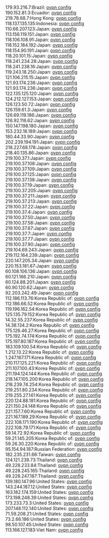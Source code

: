 179.93.216.7:Brazil: [ovpn config](vpn/179_93_216_7.ovpn)  
190.152.81.3:Ecuador: [ovpn config](vpn/190_152_81_3.ovpn)  
219.78.68.7:Hong Kong: [ovpn config](vpn/219_78_68_7.ovpn)  
118.137.135.135:Indonesia: [ovpn config](vpn/118_137_135_135.ovpn)  
110.66.207.123:Japan: [ovpn config](vpn/110_66_207_123.ovpn)  
113.156.119.151:Japan: [ovpn config](vpn/113_156_119_151.ovpn)  
118.106.108.91:Japan: [ovpn config](vpn/118_106_108_91.ovpn)  
118.152.184.192:Japan: [ovpn config](vpn/118_152_184_192.ovpn)  
118.154.90.191:Japan: [ovpn config](vpn/118_154_90_191.ovpn)  
118.20.101.15:Japan: [ovpn config](vpn/118_20_101_15.ovpn)  
118.241.234.28:Japan: [ovpn config](vpn/118_241_234_28.ovpn)  
118.241.238.16:Japan: [ovpn config](vpn/118_241_238_16.ovpn)  
119.243.18.250:Japan: [ovpn config](vpn/119_243_18_250.ovpn)  
121.106.215.15:Japan: [ovpn config](vpn/121_106_215_15.ovpn)  
121.93.174.236:Japan: [ovpn config](vpn/121_93_174_236.ovpn)  
121.93.174.236:Japan: [ovpn config](vpn/121_93_174_236.ovpn)  
122.135.125.120:Japan: [ovpn config](vpn/122_135_125_120.ovpn)  
124.212.127.153:Japan: [ovpn config](vpn/124_212_127_153.ovpn)  
126.123.50.72:Japan: [ovpn config](vpn/126_123_50_72.ovpn)  
126.159.61.3:Japan: [ovpn config](vpn/126_159_61_3.ovpn)  
126.69.119.186:Japan: [ovpn config](vpn/126_69_119_186.ovpn)  
126.92.116.62:Japan: [ovpn config](vpn/126_92_116_62.ovpn)  
150.147.198.180:Japan: [ovpn config](vpn/150_147_198_180.ovpn)  
153.232.18.189:Japan: [ovpn config](vpn/153_232_18_189.ovpn)  
180.44.33.90:Japan: [ovpn config](vpn/180_44_33_90.ovpn)  
202.239.194.191:Japan: [ovpn config](vpn/202_239_194_191.ovpn)  
218.227.68.178:Japan: [ovpn config](vpn/218_227_68_178.ovpn)  
218.40.135.86:Japan: [ovpn config](vpn/218_40_135_86.ovpn)  
219.100.37.1:Japan: [ovpn config](vpn/219_100_37_1.ovpn)  
219.100.37.108:Japan: [ovpn config](vpn/219_100_37_108.ovpn)  
219.100.37.109:Japan: [ovpn config](vpn/219_100_37_109.ovpn)  
219.100.37.125:Japan: [ovpn config](vpn/219_100_37_125.ovpn)  
219.100.37.138:Japan: [ovpn config](vpn/219_100_37_138.ovpn)  
219.100.37.19:Japan: [ovpn config](vpn/219_100_37_19.ovpn)  
219.100.37.205:Japan: [ovpn config](vpn/219_100_37_205.ovpn)  
219.100.37.211:Japan: [ovpn config](vpn/219_100_37_211.ovpn)  
219.100.37.213:Japan: [ovpn config](vpn/219_100_37_213.ovpn)  
219.100.37.22:Japan: [ovpn config](vpn/219_100_37_22.ovpn)  
219.100.37.4:Japan: [ovpn config](vpn/219_100_37_4.ovpn)  
219.100.37.50:Japan: [ovpn config](vpn/219_100_37_50.ovpn)  
219.100.37.58:Japan: [ovpn config](vpn/219_100_37_58.ovpn)  
219.100.37.67:Japan: [ovpn config](vpn/219_100_37_67.ovpn)  
219.100.37.7:Japan: [ovpn config](vpn/219_100_37_7.ovpn)  
219.100.37.77:Japan: [ovpn config](vpn/219_100_37_77.ovpn)  
219.100.37.90:Japan: [ovpn config](vpn/219_100_37_90.ovpn)  
219.104.69.243:Japan: [ovpn config](vpn/219_104_69_243.ovpn)  
219.112.164.239:Japan: [ovpn config](vpn/219_112_164_239.ovpn)  
220.147.205.34:Japan: [ovpn config](vpn/220_147_205_34.ovpn)  
220.153.181.67:Japan: [ovpn config](vpn/220_153_181_67.ovpn)  
60.108.106.136:Japan: [ovpn config](vpn/60_108_106_136.ovpn)  
60.121.166.210:Japan: [ovpn config](vpn/60_121_166_210.ovpn)  
60.124.88.201:Japan: [ovpn config](vpn/60_124_88_201.ovpn)  
60.90.120.62:Japan: [ovpn config](vpn/60_90_120_62.ovpn)  
92.203.242.49:Japan: [ovpn config](vpn/92_203_242_49.ovpn)  
112.186.113.76:Korea Republic of: [ovpn config](vpn/112_186_113_76.ovpn)  
112.186.66.52:Korea Republic of: [ovpn config](vpn/112_186_66_52.ovpn)  
119.196.162.54:Korea Republic of: [ovpn config](vpn/119_196_162_54.ovpn)  
125.135.79.152:Korea Republic of: [ovpn config](vpn/125_135_79_152.ovpn)  
14.32.55.237:Korea Republic of: [ovpn config](vpn/14_32_55_237.ovpn)  
14.38.134.2:Korea Republic of: [ovpn config](vpn/14_38_134_2.ovpn)  
175.126.46.27:Korea Republic of: [ovpn config](vpn/175_126_46_27.ovpn)  
175.192.74.174:Korea Republic of: [ovpn config](vpn/175_192_74_174.ovpn)  
175.197.80.187:Korea Republic of: [ovpn config](vpn/175_197_80_187.ovpn)  
183.109.100.54:Korea Republic of: [ovpn config](vpn/183_109_100_54.ovpn)  
1.212.13.22:Korea Republic of: [ovpn config](vpn/1_212_13_22.ovpn)  
1.247.167.171:Korea Republic of: [ovpn config](vpn/1_247_167_171.ovpn)  
210.117.125.221:Korea Republic of: [ovpn config](vpn/210_117_125_221.ovpn)  
211.107.100.43:Korea Republic of: [ovpn config](vpn/211_107_100_43.ovpn)  
211.194.124.144:Korea Republic of: [ovpn config](vpn/211_194_124_144.ovpn)  
218.147.105.200:Korea Republic of: [ovpn config](vpn/218_147_105_200.ovpn)  
218.239.74.254:Korea Republic of: [ovpn config](vpn/218_239_74_254.ovpn)  
219.251.80.234:Korea Republic of: [ovpn config](vpn/219_251_80_234.ovpn)  
219.255.27.141:Korea Republic of: [ovpn config](vpn/219_255_27_141.ovpn)  
220.124.88.181:Korea Republic of: [ovpn config](vpn/220_124_88_181.ovpn)  
221.150.24.148:Korea Republic of: [ovpn config](vpn/221_150_24_148.ovpn)  
221.157.7.60:Korea Republic of: [ovpn config](vpn/221_157_7_60.ovpn)  
221.167.189.29:Korea Republic of: [ovpn config](vpn/221_167_189_29.ovpn)  
222.108.171.190:Korea Republic of: [ovpn config](vpn/222_108_171_190.ovpn)  
222.108.79.171:Korea Republic of: [ovpn config](vpn/222_108_79_171.ovpn)  
59.14.72.92:Korea Republic of: [ovpn config](vpn/59_14_72_92.ovpn)  
59.21.145.205:Korea Republic of: [ovpn config](vpn/59_21_145_205.ovpn)  
59.26.30.220:Korea Republic of: [ovpn config](vpn/59_26_30_220.ovpn)  
95.154.94.187:Russian Federation: [ovpn config](vpn/95_154_94_187.ovpn)  
182.235.231.66:Taiwan: [ovpn config](vpn/182_235_231_66.ovpn)  
124.121.239.73:Thailand: [ovpn config](vpn/124_121_239_73.ovpn)  
49.228.233.84:Thailand: [ovpn config](vpn/49_228_233_84.ovpn)  
49.228.245.165:Thailand: [ovpn config](vpn/49_228_245_165.ovpn)  
49.228.247.187:Thailand: [ovpn config](vpn/49_228_247_187.ovpn)  
139.180.147.96:United States: [ovpn config](vpn/139_180_147_96.ovpn)  
143.244.187.12:United States: [ovpn config](vpn/143_244_187_12.ovpn)  
163.182.174.159:United States: [ovpn config](vpn/163_182_174_159.ovpn)  
173.198.248.39:United States: [ovpn config](vpn/173_198_248_39.ovpn)  
173.233.73.3:United States: [ovpn config](vpn/173_233_73_3.ovpn)  
207.148.112.140:United States: [ovpn config](vpn/207_148_112_140.ovpn)  
71.59.208.21:United States: [ovpn config](vpn/71_59_208_21.ovpn)  
73.2.66.186:United States: [ovpn config](vpn/73_2_66_186.ovpn)  
98.50.107.45:United States: [ovpn config](vpn/98_50_107_45.ovpn)  
113.166.127.183:Viet Nam: [ovpn config](vpn/113_166_127_183.ovpn)  
